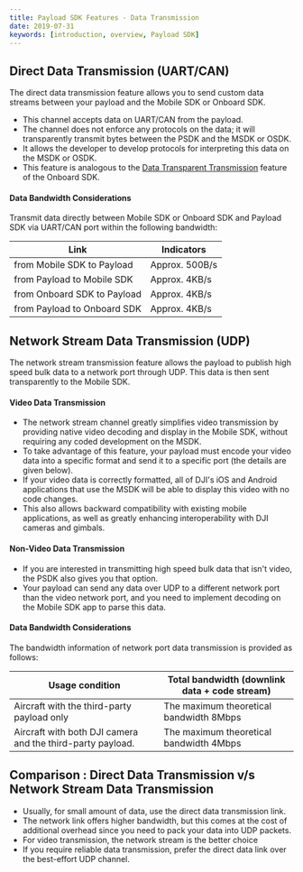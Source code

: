 ```yaml
---
title: Payload SDK Features - Data Transmission
date: 2019-07-31
keywords: [introduction, overview, Payload SDK]
---
```


## Direct Data Transmission (UART/CAN)


The direct data transmission feature allows you to send custom data streams between your payload and the Mobile SDK or Onboard SDK. 

- This channel accepts data on UART/CAN from the payload.
- The channel does not enforce any protocols on the data; it will transparently transmit bytes between the PSDK and the MSDK or OSDK.
- It allows the developer to develop protocols for interpreting this data on the MSDK or OSDK.
- This feature is analogous to the [Data Transparent Transmission](https://developer.dji.com/onboard-sdk/documentation/guides/component-guide-mobile-communication.html) feature of the Onboard SDK.

#### Data Bandwidth Considerations

Transmit data directly between Mobile SDK or Onboard SDK and Payload SDK via UART/CAN port within the following bandwidth:

<table id="t01">
  <thead>
    <tr>
      <th>Link</th>
      <th>Indicators</th>
    </tr>
  </thead>
  <tbody>
    <tr>
      <td>from Mobile SDK to Payload</th>
      <td>Approx. 500B/s</td>        
    </tr>
    <tr>
      <td>from Payload to Mobile SDK</th>
      <td>Approx. 4KB/s</td>        
    </tr>
    <tr>
      <td>from Onboard SDK to Payload</th>
      <td>Approx. 4KB/s</td>        
    </tr>
    <tr>
      <td>from Payload to Onboard SDK</th>
      <td>Approx. 4KB/s</td>        
    </tr>
  </tbody>
</table>


## Network Stream Data Transmission (UDP)

The network stream transmission feature allows the payload to publish high speed bulk data to a network port through UDP. This data is then sent transparently to the Mobile SDK.

#### Video Data Transmission
- The network stream channel greatly simplifies video transmission by providing native video decoding and display in the Mobile SDK, without requiring any coded development on the MSDK.
- To take advantage of this feature, your payload must encode your video data into a specific format and send it to a specific port (the details are given below).
- If your video data is correctly formatted, all of DJI's iOS and Android applications that use the MSDK will be able to display this video with no code changes.
- This also allows backward compatibility with existing mobile applications, as well as greatly enhancing interoperability with DJI cameras and gimbals.

#### Non-Video Data Transmission
- If you are interested in transmitting high speed bulk data that isn't video, the PSDK also gives you that option.
- Your payload can send any data over UDP to a different network port than the video network port, and you need to implement decoding on the Mobile SDK app to parse this data.

#### Data Bandwidth Considerations

The bandwidth information of network port data transmission is provided as follows:

<table id="t01">
  <thead>
    <tr>
      <th>Usage condition</th>
      <th>Total bandwidth (downlink data + code stream)</th>
    </tr>
  </thead>
  <tbody>
    <tr>
      <td>Aircraft with the third-party payload only</th>
      <td>The maximum theoretical bandwidth 8Mbps</td>        
    </tr>
    <tr>
      <td>Aircraft with both DJI camera and the third-party payload.</th>
      <td>The maximum theoretical bandwidth 4Mbps</td>        
    </tr>
  </tbody>
</table>


## Comparison : Direct Data Transmission v/s Network Stream Data Transmission

- Usually, for small amount of data, use the direct data transmission link.
- The network link offers higher bandwidth, but this comes at the cost of additional overhead since you need to pack your data into UDP packets.
- For video transmission, the network stream is the better choice
- If you require reliable data transmission, prefer the direct data link over the best-effort UDP channel.